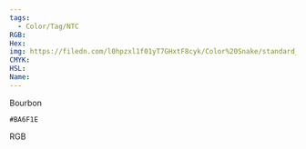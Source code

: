 ```yaml
---
tags:
  - Color/Tag/NTC
RGB:
Hex:
img: https://filedn.com/l0hpzxl1f01yT7GHxtF8cyk/Color%20Snake/standard_csv_to_svg/BA6F1E.svg
CMYK:
HSL:
Name:
---
```

Bourbon
```palette
#BA6F1E
```
RGB
